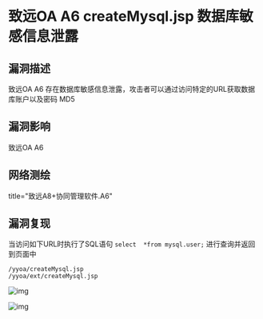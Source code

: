 # 致远OA A6 createMysql.jsp 数据库敏感信息泄露

## 漏洞描述

致远OA A6 存在数据库敏感信息泄露，攻击者可以通过访问特定的URL获取数据库账户以及密码 MD5

## 漏洞影响

<a-checkbox checked>致远OA A6</a-checkbox></br>

## 网络测绘 

<a-checkbox checked>title="致远A8+协同管理软件.A6"</a-checkbox></br>

## 漏洞复现

当访问如下URL时执行了SQL语句 `select  *from mysql.user;` 进行查询并返回到页面中

```plain
/yyoa/createMysql.jsp
/yyoa/ext/createMysql.jsp
```

![img](https://security-1310978225.cos.ap-beijing.myqcloud.com/public/img/1645629877032-94a29b56-2632-4bff-8fbc-75dac6ab2ae6.png)



![img](https://security-1310978225.cos.ap-beijing.myqcloud.com/public/img/1645629883438-65aaa8f2-5d16-48a7-a92b-a5e37a737f71.png)